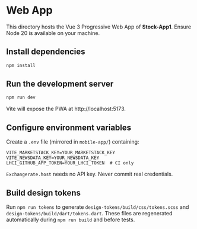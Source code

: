 # Web App

This directory hosts the Vue 3 Progressive Web App of **Stock-App1**. Ensure Node 20 is available on your machine.

## Install dependencies

```bash
npm install
```

## Run the development server

```bash
npm run dev
```

Vite will expose the PWA at http://localhost:5173.

## Configure environment variables

Create a `.env` file (mirrored in `mobile-app/`) containing:

```
VITE_MARKETSTACK_KEY=YOUR_MARKETSTACK_KEY
VITE_NEWSDATA_KEY=YOUR_NEWSDATA_KEY
LHCI_GITHUB_APP_TOKEN=YOUR_LHCI_TOKEN  # CI only
```

`Exchangerate.host` needs no API key. Never commit real credentials.

## Build design tokens

Run `npm run tokens` to generate `design-tokens/build/css/tokens.scss` and `design-tokens/build/dart/tokens.dart`. These files are regenerated automatically during `npm run build` and before tests.

